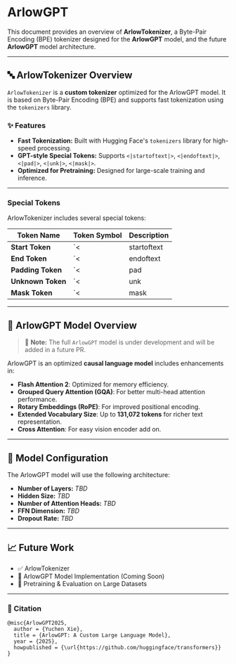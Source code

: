 # ArlowGPT

This document provides an overview of **ArlowTokenizer**, a Byte-Pair Encoding (BPE) tokenizer designed for the **ArlowGPT** model, and the future **ArlowGPT** model architecture.

---

## **🔤 ArlowTokenizer Overview**
`ArlowTokenizer` is a **custom tokenizer** optimized for the ArlowGPT model. It is based on Byte-Pair Encoding (BPE) and supports fast tokenization using the `tokenizers` library.

### **✨ Features**
- **Fast Tokenization:** Built with Hugging Face's `tokenizers` library for high-speed processing.
- **GPT-style Special Tokens:** Supports `<|startoftext|>`, `<|endoftext|>`, `<|pad|>`, `<|unk|>`, `<|mask|>`.
- **Optimized for Pretraining:** Designed for large-scale training and inference.

---

### **Special Tokens**
ArlowTokenizer includes several special tokens:

| Token Name       | Token Symbol    | Description                  |
|-----------------|----------------|------------------------------|
| **Start Token**  | `<|startoftext|>` | Marks the beginning of a sequence. |
| **End Token**    | `<|endoftext|>`   | Marks the end of a sequence. |
| **Padding Token**| `<|pad|>`         | Used for sequence padding. |
| **Unknown Token**| `<|unk|>`         | Represents unknown tokens. |
| **Mask Token**   | `<|mask|>`        | Used for masked language modeling. |

---

## **🚀 ArlowGPT Model Overview**
> 🚧 **Note:** The full `ArlowGPT` model is under development and will be added in a future PR.

ArlowGPT is an optimized **causal language model** includes enhancements in:
- **Flash Attention 2**: Optimized for memory efficiency.
- **Grouped Query Attention (GQA)**: For better multi-head attention performance.
- **Rotary Embeddings (RoPE)**: For improved positional encoding.
- **Extended Vocabulary Size**: Up to **131,072 tokens** for richer text representation.
- **Cross Attention**: For easy vision encoder add on.

---

## **📜 Model Configuration**
The ArlowGPT model will use the following architecture:
- **Number of Layers:** *TBD*
- **Hidden Size:** *TBD*
- **Number of Attention Heads:** *TBD*
- **FFN Dimension:** *TBD*
- **Dropout Rate:** *TBD*

---

## **📈 Future Work**
- ✅ ArlowTokenizer 
- 🚧 ArlowGPT Model Implementation (Coming Soon)
- 🚀 Pretraining & Evaluation on Large Datasets

---

### **🌟 Citation**

```
@misc{ArlowGPT2025,
  author = {Yuchen Xie},
  title = {ArlowGPT: A Custom Large Language Model},
  year = {2025},
  howpublished = {\url{https://github.com/huggingface/transformers}}
}
```
